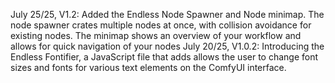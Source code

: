 July 25/25, V1.2: Added the Endless Node Spawner and Node minimap.  The node spawner crates multiple nodes at once, with collision avoidance for existing nodes.  The minimap shows an overview of your workflow and allows for quick navigation of your nodes
July 20/25, V1.0.2: Introducing the  Endless Fontifier, a JavaScript file that adds allows the user to change font sizes and fonts for various text elements on the ComfyUI interface.
